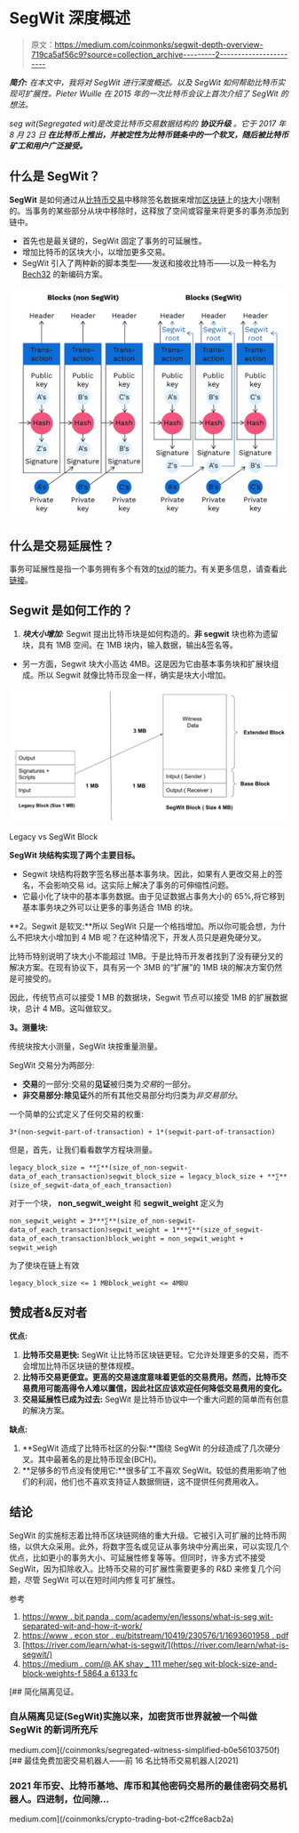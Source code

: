 # SegWit 深度概述

> 原文：<https://medium.com/coinmonks/segwit-depth-overview-719ca5af56c9?source=collection_archive---------2----------------------->

***简介:*** *在本文中，我将对 SegWit 进行深度概述。以及 SegWit 如何帮助比特币实现可扩展性。Pieter Wuille 在 2015 年的一次比特币会议上首次介绍了 SegWit 的想法。*

*seg wit(Segregated wit)是改变比特币交易数据结构的* ***协议升级*** *。它于 2017 年 8 月 23 日* ***在比特币上推出，并被定性为比特币链条中的一个软叉，随后被比特币矿工和用户广泛接受。***

## **什么是 SegWit？**

**SegWit** 是如何通过从[比特币交易](https://www.investopedia.com/terms/j/jobsgrowth.asp)中移除签名数据来增加[区块链](https://www.investopedia.com/terms/b/blockchain.asp)上的[块](https://www.investopedia.com/terms/b/block-bitcoin-block.asp)大小限制的。当事务的某些部分从块中移除时，这释放了空间或容量来将更多的事务添加到链中。

*   首先也是最关键的，SegWit 固定了事务的可延展性。
*   增加比特币的区块大小，以增加更多交易。
*   SegWit 引入了两种新的脚本类型——发送和接收比特币——以及一种名为 [Bech32](https://river.com/learn/terms/b/bech32/) 的新编码方案。

![](img/4bfc995f625a6726d5d8b2822fad71c4.png)

## **什么是交易延展性？**

事务可延展性是指一个事务拥有多个有效的[txid](https://river.com/learn/terms/t/txid/)的能力。有关更多信息，请查看此[链接](https://en.bitcoin.it/wiki/Transaction_malleability)。

## Segwit 是如何工作的？

1.  ***块大小增加:*** Segwit 提出比特币块是如何构造的。**非 segwit** 块也称为遗留块，具有 1MB 空间。在 1MB 块内，输入数据，输出&签名等。

*   另一方面，Segwit 块大小高达 4MB。这是因为它由基本事务块和扩展块组成。所以 Segwit 就像比特币现金一样，确实是块大小增加。

![](img/2fcdcdeea73c15f533c80840677fd815.png)

Legacy vs SegWit Block

**SegWit 块结构实现了两个主要目标。**

*   Segwit 块结构将数字签名移出基本事务块。因此，如果有人更改交易上的签名，不会影响交易 id。这实际上解决了事务的可伸缩性问题。
*   它最小化了块中的基本事务数据。由于见证数据占事务大小的 65%,将它移到基本事务块之外可以让更多的事务适合 1MB 的块。

**2。Segwit 是软叉:**所以 SegWit 只是一个格挡增加。所以你可能会想，为什么不把块大小增加到 4 MB 呢？在这种情况下，开发人员只是避免硬分叉。

比特币特别说明了块大小不能超过 1MB。于是比特币开发者找到了没有硬分叉的解决方案。在现有协议下，具有另一个 3MB 的“扩展”的 1MB 块的解决方案仍然是可接受的。

因此，传统节点可以接受 1 MB 的数据块，Segwit 节点可以接受 1MB 的扩展数据块，总计 4 MB。这叫做软叉。

**3。测量块:**

传统块按大小测量，SegWit 块按重量测量。

SegWit 交易分为两部分:

*   **交易**的一部分:交易的**见证**被归类为*交易*的一部分。
*   **非交易部分:**除**见证**外的所有其他交易部分均归类为*非交易部分*。

一个简单的公式定义了任何交易的权重:

```
3*(non-segwit-part-of-transaction) + 1*(segwit-part-of-transaction)
```

但是，首先，让我们看看数学方程块测量。

```
legacy_block_size = **∑**(size_of_non-segwit-data_of_each_transaction)segwit_block_size = legacy_block_size + **∑**(size_of_segwit-data_of_each_transaction)
```

对于一个块， **non_segwit_weight** 和 **segwit_weight** 定义为

```
non_segwit_weight = 3***∑**(size_of_non-segwit-data_of_each_transaction)segwit_weight = 1***∑**(size_of_segwit-data_of_each_transaction)block_weight = non_segwit_weight + segwit_weigh
```

为了使块在链上有效

```
legacy_block_size <= 1 MBblock_weight <= 4MBU
```

## 赞成者&反对者

**优点:**

1.  **比特币交易更快:** SegWit 让比特币区块链更轻。它允许处理更多的交易，而不会增加比特币区块链的整体规模。
2.  **比特币交易更便宜。更高的交易速度意味着更低的交易费用。然而，比特币交易费用可能高得令人难以置信，因此社区应该欢迎任何降低交易费用的变化。**
3.  **交易延展性已成为过去:** SegWit 是比特币协议中一个重大问题的简单而有创意的解决方案。

**缺点:**

1.  **SegWit 造成了比特币社区的分裂:**围绕 SegWit 的分歧造成了几次硬分叉。其中最著名的是比特币现金(BCH)。
2.  **足够多的节点没有使用它:**很多矿工不喜欢 SegWit。较低的费用影响了他们的利润，他们也不喜欢支持证人数据侧链，这不提供任何费用收入。

## **结论**

SegWit 的实施标志着比特币区块链网络的重大升级。它被引入可扩展的比特币网络，以供大众采用。此外，将数字签名或见证从事务块中分离出来，可以实现几个优点，比如更小的事务大小、可延展性修复等等。但同时，许多方式不接受 SegWit，因为扣除收入。比特币交易的可扩展性需要更多的 R&D 来修复几个问题，尽管 SegWit 可以在短时间内修复可扩展性。

参考

1.  [https://www . bit panda . com/academy/en/lessons/what-is-seg wit-separated-wit-and-how-it-work/](https://www.bitpanda.com/academy/en/lessons/what-is-segwit-segregated-witness-and-how-does-it-work/)
2.  [https://www . econ stor . eu/bitstream/10419/230576/1/1693601958 . pdf](https://www.econstor.eu/bitstream/10419/230576/1/1693601958.pdf)
3.  [https://river.com/learn/what-is-segwit/](https://river.com/learn/what-is-segwit/)
4.  [https://medium . com/@ AK shay _ 111 meher/seg wit-block-size-and-block-weights-f 5864 a 6133 fc](/@akshay_111meher/segwit-block-size-and-block-weights-f5864a6133fc)

[](/coinmonks/segregated-witness-simplified-b0e56103750f) [## 简化隔离见证。

### 自从隔离见证(SegWit)实施以来，加密货币世界就被一个叫做 SegWit 的新词所充斥

medium.com](/coinmonks/segregated-witness-simplified-b0e56103750f) [](/coinmonks/crypto-trading-bot-c2ffce8acb2a) [## 最佳免费加密交易机器人——前 16 名比特币交易机器人[2021]

### 2021 年币安、比特币基地、库币和其他密码交易所的最佳密码交易机器人。四进制，位间隙…

medium.com](/coinmonks/crypto-trading-bot-c2ffce8acb2a)